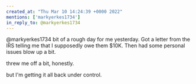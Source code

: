 ```yaml
---
created_at: "Thu Mar 10 14:24:39 +0000 2022"
mentions: ['markyerkes1734']
in_reply_to: @markyerkes1734
---
```


@markyerkes1734 bit of a rough day for me yesterday. Got a letter from the IRS telling me that I supposedly owe them $10K. Then had some personal issues blow up a bit.

threw me off a bit, honestly. 

but I'm getting it all back under control.